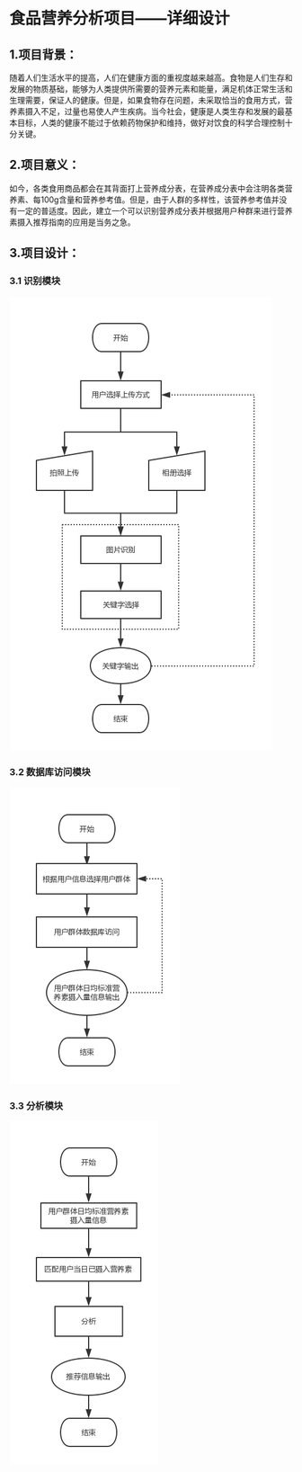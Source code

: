 # 食品营养分析项目——详细设计
## 1.项目背景：  
随着人们生活水平的提高，人们在健康方面的重视度越来越高。食物是人们生存和发展的物质基础，能够为人类提供所需要的营养元素和能量，满足机体正常生活和生理需要，保证人的健康。但是，如果食物存在问题，未采取恰当的食用方式，营养素摄入不足，过量也易使人产生疾病。当今社会，健康是人类生存和发展的最基本目标，人类的健康不能过于依赖药物保护和维持，做好对饮食的科学合理控制十分关键。
## 2.项目意义：  
如今，各类食用商品都会在其背面打上营养成分表，在营养成分表中会注明各类营养素、每100g含量和营养参考值。但是，由于人群的多样性，该营养参考值并没有一定的普适度。因此，建立一个可以识别营养成分表并根据用户种群来进行营养素摄入推荐指南的应用是当务之急。
## 3.项目设计：  
### 3.1 识别模块
![识别过程](Charts/Recognition_section.png)
### 3.2 数据库访问模块
![数据访问过程](Charts/Accessing_data_section.png)
### 3.3 分析模块
![分析过程](Charts/Analysis_section.png)
